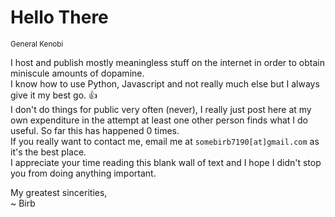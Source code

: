 # Hello There 
<sub>General Kenobi</sub>  
  
I host and publish mostly meaningless stuff on the internet in order to obtain miniscule amounts of dopamine.  
I know how to use Python, Javascript and not really much else but I always give it my best go. :thumbsup:  
I don't do things for public very often (never), I really just post here at my own expenditure in the attempt at least one other person finds what I do useful. So far this has happened 0 times.  
If you really want to contact me, email me at `somebirb7190[at]gmail.com` as it's the best place.  
I appreciate your time reading this blank wall of text and I hope I didn't stop you from doing anything important.  
  
My greatest sincerities,  
~ Birb
